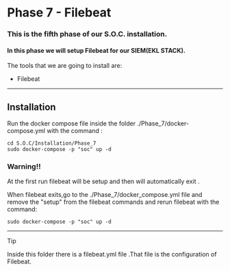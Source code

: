 
# Phase 7 - Filebeat


### This is the fifth phase of our S.O.C. installation.


#### In this phase we will setup Filebeat for our SIEM(EKL STACK).

The tools that we are going to install are: 

- Filebeat

<hr>

## Installation
 Run the docker compose file inside the folder ./Phase_7/docker-compose.yml with the command :

    cd S.O.C/Installation/Phase_7
    sudo docker-compose -p "soc" up -d



### Warning!!
At the first run filebeat will be setup and then will  automatically exit . 

When filebeat exits,go to the ./Phase_7/docker_compose.yml file and remove the "setup"
from the filebeat commands and rerun filebeat with the command:

    sudo docker-compose -p "soc" up -d

<hr>


> [!TIP]
>
>  Inside this folder there is a filebeat.yml file .That file is the configuration of Filebeat.

